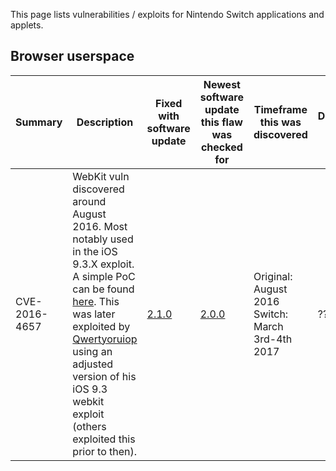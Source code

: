 This page lists vulnerabilities / exploits for Nintendo Switch
applications and
applets.

## Browser userspace

| Summary       | Description                                                                                                                                                                                                                                                                                                                                                                    | Fixed with software update   | Newest software update this flaw was checked for | Timeframe this was discovered                    | Discovered by |
| ------------- | ------------------------------------------------------------------------------------------------------------------------------------------------------------------------------------------------------------------------------------------------------------------------------------------------------------------------------------------------------------------------------ | ---------------------------- | ------------------------------------------------ | ------------------------------------------------ | ------------- |
| CVE-2016-4657 | WebKit vuln discovered around August 2016. Most notably used in the iOS 9.3.X exploit. A simple PoC can be found [here](https://github.com/LiveOverflow/lo_nintendoswitch/blob/master/poc1.html). This was later exploited by [Qwertyoruiop](https://twitter.com/qwertyoruiopz) using an adjusted version of his iOS 9.3 webkit exploit (others exploited this prior to then). | [2.1.0](2.1.0.md "wikilink") | [2.0.0](2.0.0.md "wikilink")                     | Original: August 2016 Switch: March 3rd-4th 2017 | ???           |
